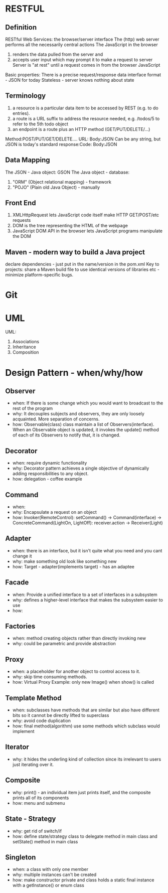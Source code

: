 # RESTFUL
## Definition
RESTful Web Services: the browser/server interface
The (http) web server performs all the necessarily central actions
The JavaScript in the browser
1. renders the data pulled from the server and
2. accepts user input which may prompt it to make a request to server
Server is "at rest" until a request comes in from the browser JavaScript

Basic properties:
There is a precise request/response data interface format - JSON for today
Stateless - server knows nothing about state
    
## Terminology
1. a resource is a particular data item to be accessed by REST (e.g. to do entries).
2. a route is a URL suffix to address the resource needed, e.g. /todos/5 to refer to the 5th todo object
3. an endpoint is a route plus an HTTP method (GET/PUT/DELETE/...)

Method:POST/PUT/GET/DELETE....
URL:
Body:JSON Can be any string, but JSON is today's standard
response:Code: Body:JSON 

## Data Mapping
The JSON - Java object: GSON
The Java object - database:
1. "ORM" (Object relational mapping) - framework
2. "POJO" (Plain old Java Object) - manually

## Front End
1. XMLHttpRequest lets JavaScript code itself make HTTP GET/POST/etc requests
2. DOM is the tree representing the HTML of the webpage
3. JavaScript DOM API in the browser lets JavaScript programs manipulate the DOM

## Maven - modern way to build a Java project
declare dependencies - just put in the name/version in the pom.xml 
Key to projects: share a Maven build file to use identical versions of libraries etc - minimize platform-specific bugs.

# Git

# UML
UML:
1. Associations
2. Inheritance
3. Composition

# Design Pattern - when/why/how
## Observer
- when: If there is some change which you would want to broadcast to the rest of the program
- why: It decouples subjects and observers, they are only loosely acquainted. More separation of concerns.
- how: Observable(class) class maintain a list of Observers(interface). When an Observable object is updated, it invokes the update() method of each of its Observers to notify that, it is changed.
## Decorator
- when: require dynamic functionality
- why: Decorator pattern achieves a single objective of dynamically adding responsibilities to any object.
- how: delegation - coffee example
## Command
- when:
- why: Encapsulate a request on an object
- how: Invoker(RemoteControl): setCommand() -> Command(interface) -> ConcreteCommand(LightOn, LightOff): receiver.action -> Receiver(Light)
## Adapter
- when: there is an interface, but it isn't quite what you need and you cant change it
- why: make something old look like something new
- how: Target - adapter(implements target) - has an adaptee
## Facade
- when: Provide a unified interface to a set of interfaces in a subsystem
- why: defines a higher-level interface that makes the subsystem easier to use
- how:
## Factories
- when: method creating objects rather than directly invoking new
- why: could be parametric and provide abstraction
## Proxy
- when: a placeholder for another object to control access to it.
- why: skip time consuming methods.
- how: Virtual Proxy Example: only new Image() when show() is called
## Template Method
- when: subclasses have methods that are similar but also have different bits so it cannot be directly lifted to superclass
- why: avoid code duplication
- how: final method(algorithm) use some methods which subclass would implement
## Iterator
- why: it hides the underling kind of collection since its irrelevant to users just iterating over it.
## Composite
- why: print() - an individual item just prints itself, and the composite prints all of its components
- how: menu and submenu
## State - Strategy
- why: get rid of switch/if
- how: define state/strategy class to delegate method in main class and setState() method in main class
## Singleton
- when: a class with only one member
- why: multiple instances can't be created
- how: make constructor private and class holds a static final instance with a getInstance() or enum class

